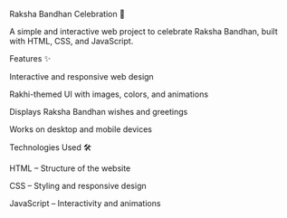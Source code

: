 Raksha Bandhan Celebration 🌸

A simple and interactive web project to celebrate Raksha Bandhan, built with HTML, CSS, and JavaScript.

Features ✨

Interactive and responsive web design

Rakhi-themed UI with images, colors, and animations

Displays Raksha Bandhan wishes and greetings

Works on desktop and mobile devices

Technologies Used 🛠️

HTML – Structure of the website

CSS – Styling and responsive design

JavaScript – Interactivity and animations
